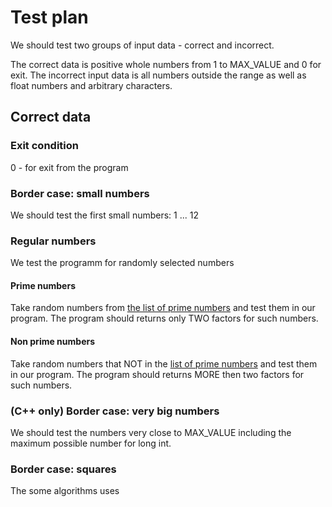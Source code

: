 # Test plan

We should test two groups of input data - correct and incorrect.

The correct data is positive whole numbers from 1 to MAX_VALUE and 0 for exit.
The incorrect input data is all numbers outside the range as well as float numbers and arbitrary characters. 

## Correct data

### Exit condition

0 - for exit from the program
  
### Border case: small numbers
We should test the first small numbers: 1 ... 12

### Regular numbers
We test the programm for randomly selected numbers

#### Prime numbers
Take random numbers from [the list of prime numbers](https://en.wikipedia.org/wiki/List_of_prime_numbers#:~:text=The%20first%201000%20prime%20numbers%20%20%20,%20%20311%20%2016%20more%20rows) and test them in our program. The program should returns only TWO factors for such numbers.

#### Non prime numbers
Take random numbers that NOT in the [list of prime numbers](https://en.wikipedia.org/wiki/List_of_prime_numbers#:~:text=The%20first%201000%20prime%20numbers%20%20%20,%20%20311%20%2016%20more%20rows) and test them in our program. The program should returns MORE then two factors for such numbers.

### (C++ only) Border case: very big numbers

We should test the numbers very close to MAX_VALUE including the maximum possible number for long int. 

### Border case: squares

The some algorithms uses
